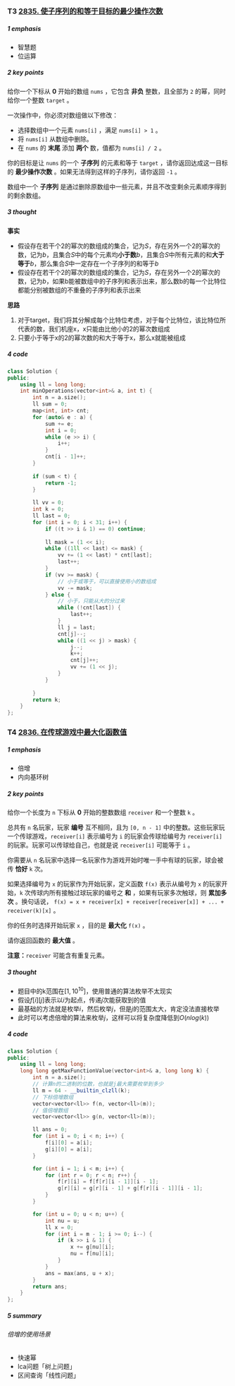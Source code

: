 ### T3 [2835. 使子序列的和等于目标的最少操作次数](https://leetcode.cn/problems/minimum-operations-to-form-subsequence-with-target-sum/)

##### 1 emphasis

* 智慧题
* 位运算



##### 2 key points

给你一个下标从 **0** 开始的数组 `nums` ，它包含 **非负** 整数，且全部为 `2` 的幂，同时给你一个整数 `target` 。

一次操作中，你必须对数组做以下修改：

- 选择数组中一个元素 `nums[i]` ，满足 `nums[i] > 1` 。
- 将 `nums[i]` 从数组中删除。
- 在 `nums` 的 **末尾** 添加 **两个** 数，值都为 `nums[i] / 2` 。

你的目标是让 `nums` 的一个 **子序列** 的元素和等于 `target` ，请你返回达成这一目标的 **最少操作次数** 。如果无法得到这样的子序列，请你返回 `-1` 。

数组中一个 **子序列** 是通过删除原数组中一些元素，并且不改变剩余元素顺序得到的剩余数组。



##### 3 thought

**事实**

* 假设存在若干个$2$的幂次的数组成的集合，记为$S$，存在另外一个$2$的幂次的数，记为$b$，且集合$S$中的每个元素均**小于数**$b$，且集合$S$中所有元素的和**大于等于**$b$，那么集合$S$中一定存在一个子序列的和等于$b$
* 假设存在若干个$2$的幂次的数组成的集合，记为$S$，存在另外一个$2$的幂次的数，记为$b$，如果b能被数组中的子序列和表示出来，那么数b的每一个比特位都能分别被数组的不重叠的子序列和表示出来

**思路**

1. 对于target，我们将其分解成每个比特位考虑，对于每个比特位，该比特位所代表的数，我们机座x，x只能由比他小的2的幂次数组成
2. 只要小于等于x的2的幂次数的和大于等于x，那么x就能被组成

##### 4 code

```cpp
class Solution {
public:
    using ll = long long;
    int minOperations(vector<int>& a, int t) {
        int n = a.size();
        ll sum = 0;
        map<int, int> cnt;
        for (auto& e : a) {
            sum += e;
            int i = 0;
            while (e >> i) {
                i++;
            }
            cnt[i - 1]++;
        }
        
        if (sum < t) {
            return -1;
        }
        
        ll vv = 0;
        int k = 0;
        ll last = 0;
        for (int i = 0; i < 31; i++) {
            if ((t >> i & 1) == 0) continue;
            
            ll mask = (1 << i);
            while ((1ll << last) <= mask) {
                vv += (1 << last) * cnt[last];
                last++;
            }
            if (vv >= mask) {
                // 小于或等于，可以直接使用小的数组成
                vv -= mask;
            } else {
                // 小于，只能从大的分过来
                while (!cnt[last]) {
                    last++;
                }
                ll j = last;
                cnt[j]--;
                while ((1 << j) > mask) {
                    j--;
                    k++;
                    cnt[j]++;
                    vv += (1 << j);
                }
            }
            
        }
        return k;
    }
};
```





### T4 [2836. 在传球游戏中最大化函数值](https://leetcode.cn/problems/maximize-value-of-function-in-a-ball-passing-game/)

##### 1 emphasis

* 倍增
* 内向基环树



##### 2 key points

给你一个长度为 `n` 下标从 **0** 开始的整数数组 `receiver` 和一个整数 `k` 。

总共有 `n` 名玩家，玩家 **编号** 互不相同，且为 `[0, n - 1]` 中的整数。这些玩家玩一个传球游戏，`receiver[i]` 表示编号为 `i` 的玩家会传球给编号为 `receiver[i]` 的玩家。玩家可以传球给自己，也就是说 `receiver[i]` 可能等于 `i` 。

你需要从 `n` 名玩家中选择一名玩家作为游戏开始时唯一手中有球的玩家，球会被传 **恰好** `k` 次。

如果选择编号为 `x` 的玩家作为开始玩家，定义函数 `f(x)` 表示从编号为 `x` 的玩家开始，`k` 次传球内所有接触过球玩家的编号之 **和** ，如果有玩家多次触球，则 **累加多次** 。换句话说， `f(x) = x + receiver[x] + receiver[receiver[x]] + ... + receiver(k)[x]` 。

你的任务时选择开始玩家 `x` ，目的是 **最大化** `f(x)` 。

请你返回函数的 **最大值** 。

**注意：**`receiver` 可能含有重复元素。



##### 3 thought

* 题目中的k范围在$[1,10^{10}]$，使用普通的算法枚举不太现实
* 假设$f[i][j]$表示以$i$为起点，传递$j$次能获取到的值
* 最基础的方法就是枚举$i$，然后枚举$j$，但是$j$的范围太大，肯定没法直接枚举
* 此时可以考虑倍增的算法来枚举$j$，这样可以将复杂度降低到$O(nlog(k))$



##### 4 code

```cpp
class Solution {
public:
    using ll = long long;
    long long getMaxFunctionValue(vector<int>& a, long long k) {
        int n = a.size();
        // 计算n的二进制的位数，也就是j最大需要枚举到多少
        ll m = 64 - __builtin_clzll(k);
        // 下标倍增数组
        vector<vector<ll>> f(n, vector<ll>(m));
        // 值倍增数组
        vector<vector<ll>> g(n, vector<ll>(m));

        ll ans = 0;
        for (int i = 0; i < n; i++) {
            f[i][0] = a[i];
            g[i][0] = a[i];
        }

        for (int i = 1; i < m; i++) {
            for (int r = 0; r < n; r++) {
                f[r][i] = f[f[r][i - 1]][i - 1];
                g[r][i] = g[r][i - 1] + g[f[r][i - 1]][i - 1];
            }
        }

        for (int u = 0; u < n; u++) {
            int nu = u;
            ll x = 0;
            for (int i = m - 1; i >= 0; i--) {
                if (k >> i & 1) {
                    x += g[nu][i];
                    nu = f[nu][i];
                }
            }
            ans = max(ans, u + x);
        }
        return ans;
    }
};
```



##### 5 summary

###### 倍增的使用场景

* 快速幂
* lca问题「树上问题」
* 区间查询「线性问题」

